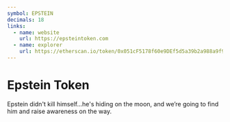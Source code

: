 ```yaml
---
symbol: EPSTEIN
decimals: 18
links:
  - name: website
    url: https://epsteintoken.com
  - name: explorer
    url: https://etherscan.io/token/0x051cF5178f60e9DEf5d5a39b2a988a9f914107cB
---
```


# Epstein Token

Epstein didn't kill himself...he's hiding on the moon, and we’re going to find him and raise awareness on the way.
